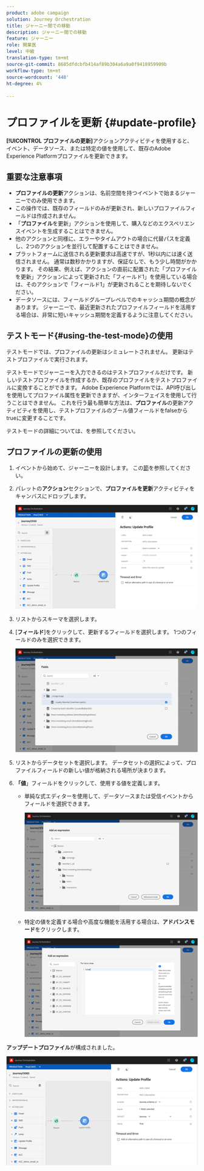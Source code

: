 ```yaml
---
product: adobe campaign
solution: Journey Orchestration
title: ジャーニー間での移動
description: ジャーニー間での移動
feature: ジャーニー
role: 開業医
level: 中級
translation-type: tm+mt
source-git-commit: 8685dfdcbfb414af89b304a6a9a0f9418959909b
workflow-type: tm+mt
source-wordcount: '448'
ht-degree: 4%

---
```



# プロファイルを更新 {#update-profile}

**[!UICONTROL プロファイルの更新]**&#x200B;アクションアクティビティを使用すると、イベント、データソース、または特定の値を使用して、既存のAdobe Experience Platformプロファイルを更新できます。

## 重要な注意事項

* **プロファイルの更新**&#x200B;アクションは、名前空間を持つイベントで始まるジャーニーでのみ使用できます。
* この操作では、既存のフィールドのみが更新され、新しいプロファイルフィールドは作成されません。
* 「**プロファイル**&#x200B;を更新」アクションを使用して、購入などのエクスペリエンスイベントを生成することはできません。
* 他のアクションと同様に、エラーやタイムアウトの場合に代替パスを定義し、2つのアクションを並行して配置することはできません。
* プラットフォームに送信される更新要求は高速ですが、1秒以内には速く送信されません。 通常は数秒かかりますが、保証なしで、もう少し時間がかかります。 その結果、例えば、アクションの直前に配置された「プロファイルを更新」アクションによって更新された「フィールド1」を使用している場合は、そのアクションで「フィールド1」が更新されることを期待しないでください。
* データソースには、フィールドグループレベルでのキャッシュ期間の概念があります。 ジャーニーで、最近更新されたプロファイルフィールドを活用する場合は、非常に短いキャッシュ期間を定義するように注意してください。

## テストモード{#using-the-test-mode}の使用

テストモードでは、プロファイルの更新はシミュレートされません。 更新はテストプロファイルで実行されます。

テストモードでジャーニーを入力できるのはテストプロファイルだけです。 新しいテストプロファイルを作成するか、既存のプロファイルをテストプロファイルに変換することができます。 Adobe Experience Platformでは、API呼び出しを使用してプロファイル属性を更新できますが、インターフェイスを使用して行うことはできません。 これを行う最も簡単な方法は、**プロファイル**&#x200B;の更新アクティビティを使用し、テストプロファイルのブール値フィールドをfalseからtrueに変更することです。

テストモードの詳細については、[](../building-journeys/testing-the-journey.md)を参照してください。

## プロファイルの更新の使用

1. イベントから始めて、ジャーニーを設計します。 この[節](../building-journeys/journey.md)を参照してください。

1. パレットの&#x200B;**アクション**&#x200B;セクションで、**プロファイルを更新**&#x200B;アクティビティをキャンバスにドロップします。

   ![](../assets/profileupdate0.png)

1. リストからスキーマを選択します。

1. [**フィールド**]をクリックして、更新するフィールドを選択します。 1つのフィールドのみを選択できます。

   ![](../assets/profileupdate2.png)

1. リストからデータセットを選択します。 データセットの選択によって、プロファイルフィールドの新しい値が格納される場所が決まります。

1. **「値**」フィールドをクリックして、使用する値を定義します。

   * 単純な式エディターを使用して、データソースまたは受信イベントからフィールドを選択できます。

      ![](../assets/profileupdate4.png)

   * 特定の値を定義する場合や高度な機能を活用する場合は、**アドバンスモード**&#x200B;をクリックします。

      ![](../assets/profileupdate3.png)

**アップデートプロファイル**&#x200B;が構成されました。

![](../assets/profileupdate1.png)
